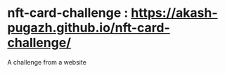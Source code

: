 # nft-card-challenge : https://akash-pugazh.github.io/nft-card-challenge/
 A challenge from a website 
